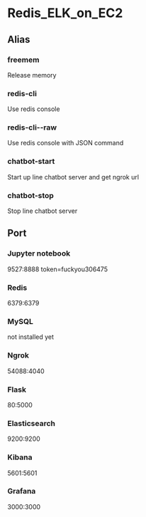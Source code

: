 # Redis_ELK_on_EC2

## Alias
### freemem
Release memory

### redis-cli
Use redis console

### redis-cli--raw
Use redis console with JSON command

### chatbot-start
Start up line chatbot server and get ngrok url

### chatbot-stop
Stop line chatbot server

## Port
### Jupyter notebook
9527:8888
token=fuckyou306475

### Redis
6379:6379

###  MySQL
not installed yet

### Ngrok
54088:4040

### Flask
80:5000

### Elasticsearch
9200:9200

### Kibana
5601:5601

### Grafana
3000:3000
